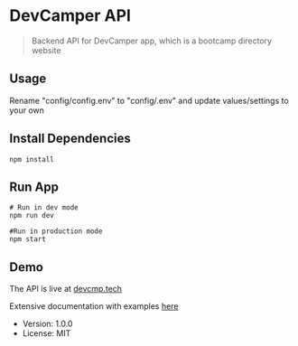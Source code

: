 # DevCamper API

> Backend API for DevCamper app, which is a bootcamp directory website

## Usage
Rename "config/config.env" to "config/.env" and update values/settings to your own

## Install Dependencies
```
npm install
```

## Run App
```
# Run in dev mode
npm run dev

#Run in production mode
npm start
```

## Demo
The API is live at [devcmp.tech](https://devcmp.tech)

Extensive documentation with examples [here](https://documenter.getpostman.com/view/7803878/SW14VxEs)

- Version: 1.0.0
- License: MIT